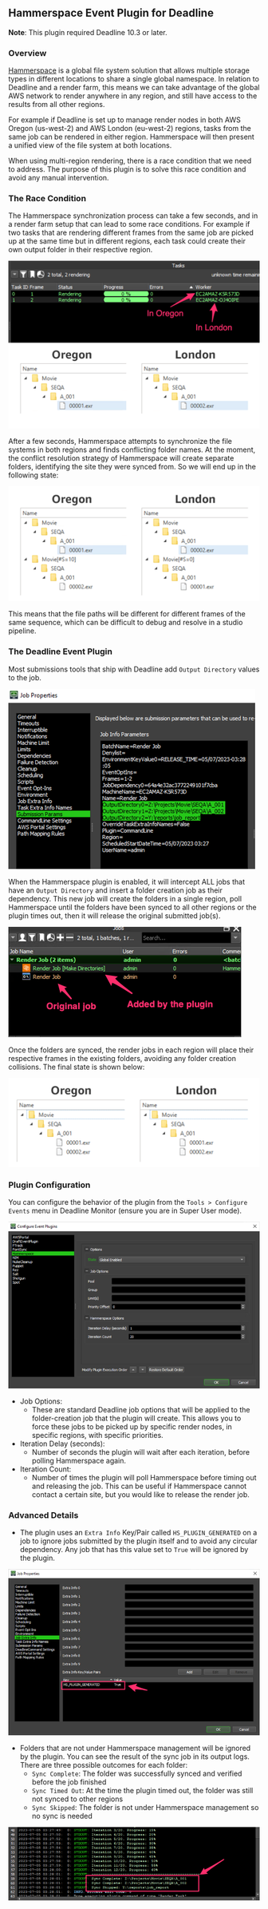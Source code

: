 ## Hammerspace Event Plugin for Deadline

**Note**: This plugin required Deadline 10.3 or later.

### Overview

[Hammerspace](https://hammerspace.com/) is a global file system solution that allows multiple storage types in different locations to share a single global namespace. In relation to Deadline and a render farm, this means we can take advantage of the global AWS network to render anywhere in any region, and still have access to the results from all other regions. 

For example if Deadline is set up to manage render nodes in both AWS Oregon (us-west-2) and AWS London (eu-west-2) regions, tasks from the same job can be rendered in either region. Hammerspace will then present a unified view of the file system at both locations. 

When using multi-region rendering, there is a race condition that we need to address. The purpose of this plugin is to solve this race condition and avoid any manual intervention.

### The Race Condition

The Hammerspace synchronization process can take a few seconds, and in a render farm setup that can lead to some race conditions. For example if two tasks that are rendering different frames from the same job are picked up at the same time but in different regions, each task could create their own output folder in their respective region. 

![](readme_assets/global_rendering.png)

After a few seconds, Hammerspace attempts to synchronize the file systems in both regions and finds conflicting folder names. At the moment, the conflict resolution strategy of Hammerspace will create separate folders, identifying the site they were synced from. So we will end up in the following state:

![](readme_assets/collision.png)

This means that the file paths will be different for different frames of the same sequence, which can be difficult to debug and resolve in a studio pipeline. 

### The Deadline Event Plugin

Most submissions tools that ship with Deadline add `Output Directory` values to the job. 

![](readme_assets/output_dirs.png)

When the Hammerspace plugin is enabled, it will intercept ALL jobs that have an `Output Directory` and insert a folder creation job as their dependency. This new job will create the folders in a single region, poll Hammerspace until the folders have been synced to all other regions or the plugin times out, then it will release the original submitted job(s).

![](readme_assets/make_dir_job.png)

Once the folders are synced, the render jobs in each region will place their respective frames in the existing folders, avoiding any folder creation collisions. The final state is shown below:

![](readme_assets/no_collision.png)


### Plugin Configuration

You can configure the behavior of the plugin from the `Tools > Configure Events` menu in Deadline Monitor (ensure you are in Super User mode).

![](readme_assets/configuration.png)

- Job Options:
    - These are standard Deadline job options that will be applied to the folder-creation job that the plugin will create. This allows you to force these jobs to be picked up by specific render nodes, in specific regions, with specific priorities.
- Iteration Delay (seconds):
    - Number of seconds the plugin will wait after each iteration, before polling Hammerspace again.
- Iteration Count: 
    - Number of times the plugin will poll Hammerspace before timing out and releasing the job. This can be useful if Hammerspace cannot contact a certain site, but you would like to release the render job.

### Advanced Details

- The plugin uses an `Extra Info` Key/Pair called `HS_PLUGIN_GENERATED` on a job to ignore jobs submitted by the plugin itself and to avoid any circular dependency. Any job that has this value set to `True` will be ignored by the plugin.

![](readme_assets/extra_info.png)

- Folders that are not under Hammerspace management will be ignored by the plugin. You can see the result of the sync job in its output logs. There are three possible outcomes for each folder:
    - `Sync Complete`: The folder was successfully synced and verified before the job finished
    - `Sync Timed Out`: At the time the plugin timed out, the folder was still not synced to other regions
    - `Sync Skipped`: The folder is not under Hammerspace management so no sync is needed

![](readme_assets/job_log.png)
